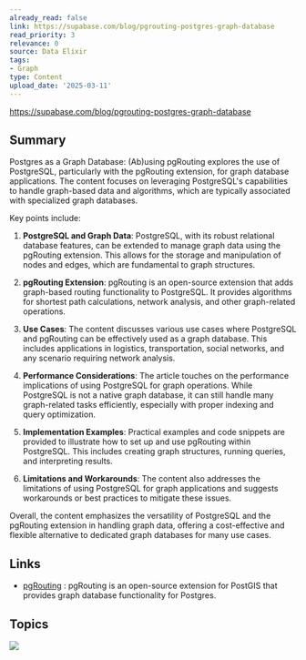 ```yaml
---
already_read: false
link: https://supabase.com/blog/pgrouting-postgres-graph-database
read_priority: 3
relevance: 0
source: Data Elixir
tags:
- Graph
type: Content
upload_date: '2025-03-11'
---
```


https://supabase.com/blog/pgrouting-postgres-graph-database
## Summary

Postgres as a Graph Database: (Ab)using pgRouting explores the use of PostgreSQL, particularly with the pgRouting extension, for graph database applications. The content focuses on leveraging PostgreSQL's capabilities to handle graph-based data and algorithms, which are typically associated with specialized graph databases.

Key points include:

1. **PostgreSQL and Graph Data**: PostgreSQL, with its robust relational database features, can be extended to manage graph data using the pgRouting extension. This allows for the storage and manipulation of nodes and edges, which are fundamental to graph structures.

2. **pgRouting Extension**: pgRouting is an open-source extension that adds graph-based routing functionality to PostgreSQL. It provides algorithms for shortest path calculations, network analysis, and other graph-related operations.

3. **Use Cases**: The content discusses various use cases where PostgreSQL and pgRouting can be effectively used as a graph database. This includes applications in logistics, transportation, social networks, and any scenario requiring network analysis.

4. **Performance Considerations**: The article touches on the performance implications of using PostgreSQL for graph operations. While PostgreSQL is not a native graph database, it can still handle many graph-related tasks efficiently, especially with proper indexing and query optimization.

5. **Implementation Examples**: Practical examples and code snippets are provided to illustrate how to set up and use pgRouting within PostgreSQL. This includes creating graph structures, running queries, and interpreting results.

6. **Limitations and Workarounds**: The content also addresses the limitations of using PostgreSQL for graph applications and suggests workarounds or best practices to mitigate these issues.

Overall, the content emphasizes the versatility of PostgreSQL and the pgRouting extension in handling graph data, offering a cost-effective and flexible alternative to dedicated graph databases for many use cases.
## Links

- [pgRouting](https://github.com/pgRouting/pgrouting) : pgRouting is an open-source extension for PostGIS that provides graph database functionality for Postgres.

## Topics

![](topics/Tool/pgRouting)